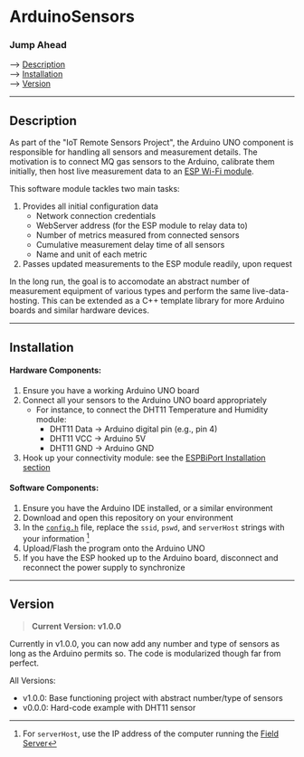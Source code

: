 # ArduinoSensors

### Jump Ahead
--> [Description](#description)  
--> [Installation](#installation)  
--> [Version](#version)  

---




## Description

As part of the "IoT Remote Sensors Project", the Arduino UNO component is responsible for handling all sensors and measurement details. The motivation is to connect MQ gas sensors to the Arduino, calibrate them initially, then host live measurement data to an [ESP Wi-Fi module](https://github.com/Sharuchakalaka7/ESPBiPort).

This software module tackles two main tasks:
1. Provides all initial configuration data
   - Network connection credentials
   - WebServer address (for the ESP module to relay data to)
   - Number of metrics measured from connected sensors
   - Cumulative measurement delay time of all sensors
   - Name and unit of each metric
2. Passes updated measurements to the ESP module readily, upon request

In the long run, the goal is to accomodate an abstract number of measurement equipment of various types and perform the same live-data-hosting. This can be extended as a C++ template library for more Arduino boards and similar hardware devices.

---




## Installation

#### Hardware Components:
1. Ensure you have a working Arduino UNO board
2. Connect all your sensors to the Arduino UNO board appropriately
   - For instance, to connect the DHT11 Temperature and Humidity module:
      - DHT11 Data -> Arduino digital pin (e.g., pin 4)
      - DHT11 VCC -> Arduino 5V
      - DHT11 GND -> Arduino GND
4. Hook up your connectivity module: see the [ESPBiPort Installation section](https://github.com/Sharuchakalaka7/ESPBiPort#installation)
  
#### Software Components:
1. Ensure you have the Arduino IDE installed, or a similar environment
2. Download and open this repository on your environment
3. In the [`config.h`](https://github.com/Sharuchakalaka7/ArduinoSensors/blob/main/config.h) file, replace the `ssid`, `pswd`, and `serverHost` strings with your information [^1]
4. Upload/Flash the program onto the Arduino UNO
5. If you have the ESP hooked up to the Arduino board, disconnect and reconnect the power supply to synchronize

[^1]: For `serverHost`, use the IP address of the computer running the [Field Server](https://github.com/Sharuchakalaka7/FieldServer)

---




## Version

> **Current Version: v1.0.0**

Currently in v1.0.0, you can now add any number and type of sensors as long as the Arduino permits so. The code is modularized though far from perfect.

All Versions:
- v1.0.0: Base functioning project with abstract number/type of sensors
- v0.0.0: Hard-code example with DHT11 sensor
